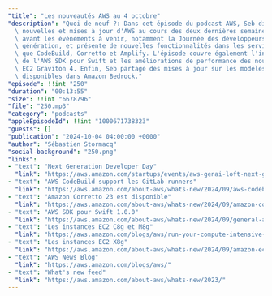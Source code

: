 ```yaml
---
"title": "Les nouveautés AWS au 4 octobre"
"description": "Quoi de neuf ?: Dans cet épisode du podcast AWS, Seb discute des dernières\
  \ nouvelles et mises à jour d'AWS au cours des deux dernières semaines. Il met en\
  \ avant les événements à venir, notamment la Journée des développeurs de nouvelle\
  \ génération, et présente de nouvelles fonctionnalités dans les services AWS tels\
  \ que CodeBuild, Corretto et Amplify. L'épisode couvre également l'introduction\
  \ de l'AWS SDK pour Swift et les améliorations de performance des nouvelles instances\
  \ EC2 Graviton 4. Enfin, Seb partage des mises à jour sur les modèles d'IA générative\
  \ disponibles dans Amazon Bedrock."
"episode": !!int "250"
"duration": "00:13:55"
"size": !!int "6678796"
"file": "250.mp3"
"category": "podcasts"
"appleEpisodeId": !!int "1000671738323"
"guests": []
"publication": "2024-10-04 04:00:00 +0000"
"author": "Sébastien Stormacq"
"social-background": "250.png"
"links":
- "text": "Next Generation Developer Day"
  "link": "https://aws.amazon.com/startups/events/aws-genai-loft-next-generation-developer-day"
- "text": "AWS CodeBuild support les GitLab runners"
  "link": "https://aws.amazon.com/about-aws/whats-new/2024/09/aws-codebuild-managed-gitlab-runners/"
- "text": "Amazon Corretto 23 est disponible"
  "link": "https://aws.amazon.com/about-aws/whats-new/2024/09/amazon-corretto-23-generally-available/"
- "text": "AWS SDK pour Swift 1.0.0"
  "link": "https://aws.amazon.com/about-aws/whats-new/2024/09/general-availability-aws-sdk-swift/"
- "text": "Les instances EC2 C8g et M8g"
  "link": "https://aws.amazon.com/blogs/aws/run-your-compute-intensive-and-general-purpose-workloads-sustainably-with-the-new-amazon-ec2-c8g-m8g-instances/"
- "text": "Les instances EC2 X8g"
  "link": "https://aws.amazon.com/about-aws/whats-new/2024/09/amazon-ec2-x8g-instances/"
- "text": "AWS News Blog"
  "link": "https://aws.amazon.com/blogs/aws/"
- "text": "What's new feed"
  "link": "https://aws.amazon.com/about-aws/whats-new/2023/"
---
```

